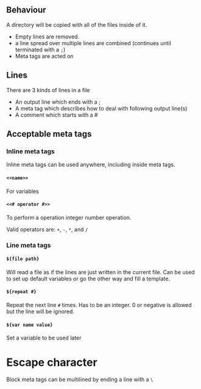 ## Behaviour
A directory will be copied with all of the files inside of it.
- Empty lines are removed.
- a line spread over multiple lines are combined (continues until terminated with a `;`)
- Meta tags are acted on

## Lines
There are 3 kinds of lines in a file
- An output line which ends with a ;
- A meta tag which describes how to deal with following output line(s)
- A comment which starts with a #

## Acceptable meta tags
### Inline meta tags
Inline meta tags can be used anywhere, including inside meta tags.

#### `<<name>>`
For variables

#### `<<# operator #>>`
To perform a operation integer number operation.

Valid operators are: `+`, `-`, `*`, and `/`

### Line meta tags
#### `${file path}`
Will read a file as if the lines are just written in the current file.
Can be used to set up default variables or go the other way and fill a template.

#### `${repeat #}`
Repeat the next line `#` times.
Has to be an integer.
0 or negative is allowed but the line will be ignored.

#### `${var name value}`
Set a variable to be used later

# Escape character
Block meta tags can be multilined by ending a line with a `\ `